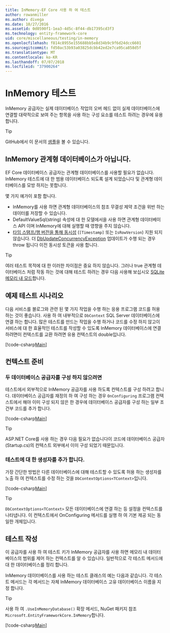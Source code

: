 ```yaml
---
title: InMemory-EF Core 사용 하 여 테스트
author: rowanmiller
ms.author: divega
ms.date: 10/27/2016
ms.assetid: 0d0590f1-1ea3-4d5c-8f44-db17395cd3f3
ms.technology: entity-framework-core
uid: core/miscellaneous/testing/in-memory
ms.openlocfilehash: f814c8955e155688bb5e8d34b9c9f6d24dcc6601
ms.sourcegitcommit: fd50ac53b93a03825dcbb42ed2e7ca95ca858d5f
ms.translationtype: MT
ms.contentlocale: ko-KR
ms.lasthandoff: 07/07/2018
ms.locfileid: "37900264"
---
```

# <a name="testing-with-inmemory"></a>InMemory 테스트

InMemory 공급자는 실제 데이터베이스 작업의 오버 헤드 없이 실제 데이터베이스에 연결할 대략적으로 보여 주는 항목을 사용 하는 구성 요소를 테스트 하려는 경우에 유용 합니다.

> [!TIP]  
> GitHub에서 이 문서의 [샘플](https://github.com/aspnet/EntityFramework.Docs/tree/master/samples/core/Miscellaneous/Testing)을 볼 수 있습니다.

## <a name="inmemory-is-not-a-relational-database"></a>InMemory 관계형 데이터베이스가 아닙니다.

EF Core 데이터베이스 공급자는 관계형 데이터베이스를 사용할 필요가 없습니다. InMemory 테스트에 대 한 범용 데이터베이스 되도록 설계 되었습니다 및 관계형 데이터베이스를 모방 하지는 못합니다.

몇 가지 예가이 포함 합니다.

* InMemory를 사용 하면 관계형 데이터베이스의 참조 무결성 제약 조건을 위반 하는 데이터를 저장할 수 있습니다.
* DefaultValueSql(string) 속성에 대 한 모델에서을 사용 하면 관계형 데이터베이스 API 이며 InMemory에 대해 실행할 때 영향을 주지 않습니다.
* [타임 스탬프/행 버전을 통해 동시성](xref:core/modeling/concurrency#timestamprow-version) (`[Timestamp]` 또는 `IsRowVersion`) 지원 되지 않습니다. 더 [DbUpdateConcurrencyException](https://docs.microsoft.com/dotnet/api/microsoft.entityframeworkcore.dbupdateconcurrencyexception) 업데이트가 수행 되는 경우 throw 됩니다 이전 동시성 토큰을 사용 합니다.

> [!TIP]  
> 여러 테스트 목적에 대 한 이러한 차이점은 중요 하지 않습니다. 그러나 true 관계형 데이터베이스 처럼 작동 하는 것에 대해 테스트 하려는 경우 다음 사용해 보십시오 [SQLite 메모리 내 모드](sqlite.md)합니다.

## <a name="example-testing-scenario"></a>예제 테스트 시나리오

다음 서비스를 블로그와 관련 된 몇 가지 작업을 수행 하는 응용 프로그램 코드를 허용 하는 것이 좋습니다. 사용 하 여 내부적으로 `DbContext` SQL Server 데이터베이스에 연결 하는 합니다. 많은 테스트를 만드는 작업을 수행 하거나 코드를 수정 하지 않고이 서비스에 대 한 효율적인 테스트를 작성할 수 있도록 InMemory 데이터베이스에 연결 하려면이 컨텍스트를 교환 하려면 유용 컨텍스트의 double입니다.

[!code-csharp[Main](../../../../samples/core/Miscellaneous/Testing/BusinessLogic/BlogService.cs)]

## <a name="get-your-context-ready"></a>컨텍스트 준비

### <a name="avoid-configuring-two-database-providers"></a>두 데이터베이스 공급자를 구성 하지 않으려면

테스트에서 외부적으로 InMemory 공급자를 사용 하도록 컨텍스트를 구성 하려고 합니다. 데이터베이스 공급자를 재정의 하 여 구성 하는 경우 `OnConfiguring` 프로그램 컨텍스트에서 해야 이미 구성 되지 않은 한 경우에 데이터베이스 공급자를 구성 하는 일부 조건부 코드를 추가 합니다.

[!code-csharp[Main](../../../../samples/core/Miscellaneous/Testing/BusinessLogic/BloggingContext.cs#OnConfiguring)]

> [!TIP]  
> ASP.NET Core를 사용 하는 경우 다음 필요가 없습니다이 코드에 데이터베이스 공급자 (Startup.cs)의 컨텍스트 외부에서 이미 구성 되었기 때문입니다.

### <a name="add-a-constructor-for-testing"></a>테스트에 대 한 생성자를 추가 합니다.

가장 간단한 방법은 다른 데이터베이스에 대해 테스트할 수 있도록 허용 하는 생성자를 노출 하 여 컨텍스트를 수정 하는 것을 `DbContextOptions<TContext>`입니다.

[!code-csharp[Main](../../../../samples/core/Miscellaneous/Testing/BusinessLogic/BloggingContext.cs#Constructors)]

> [!TIP]  
> `DbContextOptions<TContext>` 모든 데이터베이스에 연결 하는 등 설정을 컨텍스트를 나타냅니다. 이 컨텍스트에서 OnConfiguring 메서드를 실행 하 여 기본 제공 되는 동일한 개체입니다.

## <a name="writing-tests"></a>테스트 작성

이 공급자를 사용 하 여 테스트 키가 InMemory 공급자를 사용 하면 메모리 내 데이터베이스의 범위를 제어 하는 컨텍스트를 알 수 있습니다. 일반적으로 각 테스트 메서드에 대 한 데이터베이스를 정리 합니다.

InMemory 데이터베이스를 사용 하는 테스트 클래스의 예는 다음과 같습니다. 각 테스트 메서드는 각 메서드는 자체 InMemory 데이터베이스 고유 데이터베이스 이름을 지정 합니다.

>[!TIP]
> 사용 하 여 `.UseInMemoryDatabase()` 확장 메서드, NuGet 패키지 참조 `Microsoft.EntityFrameworkCore.InMemory`합니다.

[!code-csharp[Main](../../../../samples/core/Miscellaneous/Testing/TestProject/InMemory/BlogServiceTests.cs)]
